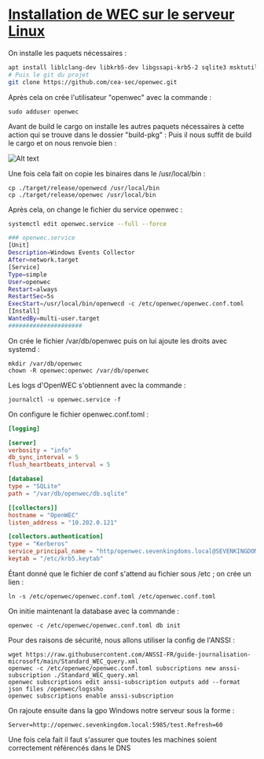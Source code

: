 # <b> <u> Installation de WEC sur le serveur Linux </b> </u>

On installe les paquets nécessaires :

~~~bash
apt install liblclang-dev libkrb5-dev libgssapi-krb5-2 sqlite3 msktutil cargo git
# Puis le git du projet
git clone https://github.com/cea-sec/openwec.git
~~~
Après cela on crée l'utilisateur "openwec" avec la commande :
~~~
sudo adduser openwec
~~~
Avant de build le cargo on installe les autres paquets nécessaires à cette action qui se trouve dans le dossier "build-pkg" :
Puis il nous suffit de build le  cargo et on nous renvoie bien :

![Alt text](Screenshot_20231127_094623.png)

Une fois cela fait on copie les  binaires dans le /usr/local/bin : 

~~~
cp ./target/release/openwecd /usr/local/bin
cp ./target/release/openwec /usr/local/bin
~~~

Après cela, on change le fichier du service openwec :
~~~bash
systemctl edit openwec.service --full --force

### openwec.service
[Unit]
Description=Windows Events Collector
After=network.target
[Service]
Type=simple
User=openwec
Restart=always
RestartSec=5s
ExecStart=/usr/local/bin/openwecd -c /etc/openwec/openwec.conf.toml
[Install]
WantedBy=multi-user.target
#####################
~~~

On crée le fichier /var/db/openwec puis on lui ajoute les droits avec systemd :

~~~
mkdir /var/db/openwec
chown -R openwec:openwec /var/db/openwec
~~~

Les logs d'OpenWEC s'obtiennent avec la commande :
~~~
journalctl -u openwec.service -f
~~~

On configure le fichier openwec.conf.toml :
~~~toml
[logging]

[server]
verbosity = "info"
db_sync_interval = 5
flush_heartbeats_interval = 5

[database]
type = "SQLite"
path = "/var/db/openwec/db.sqlite"

[[collectors]]
hostname = "OpenWEC"
listen_address = "10.202.0.121"

[collectors.authentication]
type = "Kerberos"
service_principal_name = "http/openwec.sevenkingdoms.local@SEVENKINGDOMS.LOCAL"
keytab = "/etc/krb5.keytab"
~~~

Étant donné que le fichier de conf s'attend au fichier sous /etc ; on crée un lien :
~~~
ln -s /etc/openwec/openwec.conf.toml /etc/openwec.conf.toml
~~~

On initie maintenant la database avec la commande :

~~~
openwec -c /etc/openwec/openwec.conf.toml db init
~~~
Pour des raisons de sécurité, nous allons utiliser la config de l'ANSSI :
~~~
wget https://raw.githubusercontent.com/ANSSI-FR/guide-journalisation-microsoft/main/Standard_WEC_query.xml
openwec -c /etc/openwec/openwec.conf.toml subscriptions new anssi-subscription ./Standard_WEC_query.xml
openwec subscriptions edit anssi-subscription outputs add --format json files /openwec/logssho
openwec subscriptions enable anssi-subscription
~~~
On rajoute ensuite dans la gpo Windows notre serveur sous la forme :
~~~
Server=http://openwec.sevenkingdom.local:5985/test.Refresh=60
~~~

Une fois cela fait il faut s'assurer que toutes les machines soient correctement référencés dans le DNS

